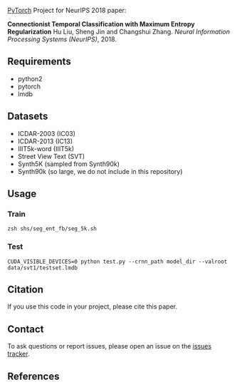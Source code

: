 [PyTorch](http://pytorch.org/) Project for NeurIPS 2018 paper: 

**Connectionist Temporal Classification with Maximum Entropy Regularization**
Hu Liu, Sheng Jin and Changshui Zhang. *Neural Information Processing Systems (NeurIPS)*, 2018. 


## Requirements
* python2
* pytorch
* lmdb

## Datasets
* ICDAR-2003 (IC03)
* ICDAR-2013 (IC13)
* IIIT5k-word (IIIT5k) 
* Street View Text (SVT)
* Synth5K (sampled from Synth90k)
* Synth90k (so large, we do not include in this repository)

## Usage
### Train
`zsh shs/seg_ent_fb/seg_5k.sh`
### Test
`CUDA_VISIBLE_DEVICES=0 python test.py --crnn_path model_dir --valroot data/svt1/testset.lmdb`

## Citation
If you use this code in your project, please cite this paper.

## Contact
To ask questions or report issues, please open an issue on the [issues tracker](https://github.com/liuhu-bigeye/enctc.crnn/issues).

## References
